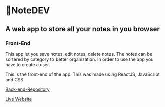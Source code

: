 # 📝NoteDEV
## A web app to store all your notes in you browser
### Front-End
This app let you save notes, edit notes, delete notes.
The notes can be sortered by category to better organization.
In order to use the app you have to create a user.

This is the front-end of the app.
This was made using ReactJS, JavaScript and CSS.

[Back-end-Repository](https://github.com/gabitodev/noteapp-backend)

[Live Website](https://note-dev.herokuapp.com)